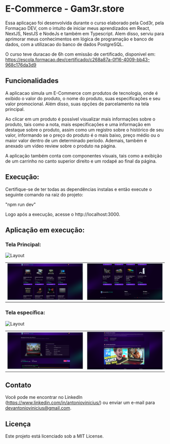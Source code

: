 # E-Commerce - Gam3r.store

Essa aplicaçao foi desenvolvida durante o curso elaborado pela Cod3r, pela Formaçao DEV, com o intuito de iniciar meus aprendizados em React, NextJS, NestJS e NodeJs e também em Typescript.
Alem disso, serviu para aprimorar meus conhecimentos em lógica de programação e banco de dados, com a utilizacao do banco de dados PostgreSQL. 

O curso teve duracao de 6h com emissão de certificado, disponivel em: https://escola.formacao.dev/certificado/c268a87a-0f16-4009-bb43-968c176da3d9

## Funcionalidades

A aplicacao simula um E-Commerce com produtos de tecnologia, onde é exibido o valor do produto, o nome do produto, suas especificações e seu valor promocional. Além disso, suas opções de parcelamento na tela principal.

Ao clicar em um produto é possível visualizar mais informações sobre o produto, tais como a nota, mais especificações e uma informação em destaque sobre o produto, assim como um registro sobre o histórico de seu valor,
informando se o preço do produto é o mais baixo, preço médio ou o maior valor dentro de um determinado período. Ademais, também é anexado um vídeo review sobre o produto na página.

A aplicação também conta com componentes visuais, tais como a exibição de um carrinho no canto superior direito e um rodapé ao final da página.


## Execução:

Certifique-se de ter todas as dependências instalas e então execute o seguinte comando na raiz do projeto:

"npm run dev"

Logo após a execução, acesse o http://localhost:3000.

## Aplicação em execução:

### Tela Principal:
![Layout](https://github.com/oantoniovinicius/ecommerce/blob/master/execution.gif)
  <table>
  <tr>
    <td><img src="img/1.png" alt="Imagem 1"></td>
    <td><img src="img/2.png" alt="Imagem 2"></td>
  </tr>
  </table>
  
### Tela específica:
![Layout](https://github.com/oantoniovinicius/ecommerce/blob/master/product.gif)
  <table>
  <tr>
    <td><img src="img/3.png" alt="Imagem 3"></td>
    <td><img src="img/4.png" alt="Imagem 4"></td>
  </tr>
</table>

## Contato

Você pode me encontrar no LinkedIn (https://www.linkedin.com/in/antoniovinicius/) ou enviar um e-mail para devantoniovinicius@gmail.com.

## Licença

Este projeto está licenciado sob a MIT License.
